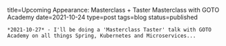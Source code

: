 
title=Upcoming Appearance: Masterclass + Taster Masterclass with GOTO Academy
date=2021-10-24
type=post
tags=blog
status=published
~~~~~~
*2021-10-27* - I'll be doing a 'Masterclass Taster' talk with GOTO Academy on all things Spring, Kubernetes and Microservices...
            